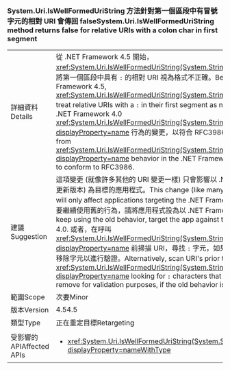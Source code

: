 ### <a name="systemuriiswellformeduristring-method-returns-false-for-relative-uris-with-a-colon-char-in-first-segment"></a><span data-ttu-id="061a9-101">System.Uri.IsWellFormedUriString 方法針對第一個區段中有冒號字元的相對 URI 會傳回 false</span><span class="sxs-lookup"><span data-stu-id="061a9-101">System.Uri.IsWellFormedUriString method returns false for relative URIs with a colon char in first segment</span></span>

|   |   |
|---|---|
|<span data-ttu-id="061a9-102">詳細資料</span><span class="sxs-lookup"><span data-stu-id="061a9-102">Details</span></span>|<span data-ttu-id="061a9-103">從 .NET Framework 4.5 開始，<xref:System.Uri.IsWellFormedUriString(System.String,System.UriKind)> 會將第一個區段中具有 <code>:</code> 的相對 URI 視為格式不正確。</span><span class="sxs-lookup"><span data-stu-id="061a9-103">Beginning with the .NET Framework 4.5, <xref:System.Uri.IsWellFormedUriString(System.String,System.UriKind)> will treat relative URIs with a <code>:</code> in their first segment as not well formed.</span></span> <span data-ttu-id="061a9-104">這是 .NET Framework 4.0 <xref:System.Uri.IsWellFormedUriString(System.String,System.UriKind)?displayProperty=name> 行為的變更，以符合 RFC3986。</span><span class="sxs-lookup"><span data-stu-id="061a9-104">This is a change from <xref:System.Uri.IsWellFormedUriString(System.String,System.UriKind)?displayProperty=name> behavior in the .NET Framework 4.0 that was made to conform to RFC3986.</span></span>|
|<span data-ttu-id="061a9-105">建議</span><span class="sxs-lookup"><span data-stu-id="061a9-105">Suggestion</span></span>|<span data-ttu-id="061a9-106">這項變更 (就像許多其他的 URI 變更一樣) 只會影響以 .NET Framework 4.5 (或更新版本) 為目標的應用程式。</span><span class="sxs-lookup"><span data-stu-id="061a9-106">This change (like many other URI changes) will only affect applications targeting the .NET Framework 4.5 (or later).</span></span> <span data-ttu-id="061a9-107">若要繼續使用舊的行為，請將應用程式設為以 .NET Framework 4.0 為目標。</span><span class="sxs-lookup"><span data-stu-id="061a9-107">To keep using the old behavior, target the app against the .NET Framework 4.0.</span></span> <span data-ttu-id="061a9-108">或者，在呼叫 <xref:System.Uri.IsWellFormedUriString(System.String,System.UriKind)?displayProperty=name> 前掃描 URI，尋找 <code>:</code> 字元，如果您偏好舊的行為，則請移除字元以進行驗證。</span><span class="sxs-lookup"><span data-stu-id="061a9-108">Alternatively, scan URI's prior to calling <xref:System.Uri.IsWellFormedUriString(System.String,System.UriKind)?displayProperty=name> looking for <code>:</code> characters that you may want to remove for validation purposes, if the old behavior is desirable.</span></span>|
|<span data-ttu-id="061a9-109">範圍</span><span class="sxs-lookup"><span data-stu-id="061a9-109">Scope</span></span>|<span data-ttu-id="061a9-110">次要</span><span class="sxs-lookup"><span data-stu-id="061a9-110">Minor</span></span>|
|<span data-ttu-id="061a9-111">版本</span><span class="sxs-lookup"><span data-stu-id="061a9-111">Version</span></span>|<span data-ttu-id="061a9-112">4.5</span><span class="sxs-lookup"><span data-stu-id="061a9-112">4.5</span></span>|
|<span data-ttu-id="061a9-113">類型</span><span class="sxs-lookup"><span data-stu-id="061a9-113">Type</span></span>|<span data-ttu-id="061a9-114">正在重定目標</span><span class="sxs-lookup"><span data-stu-id="061a9-114">Retargeting</span></span>|
|<span data-ttu-id="061a9-115">受影響的 API</span><span class="sxs-lookup"><span data-stu-id="061a9-115">Affected APIs</span></span>|<ul><li><xref:System.Uri.IsWellFormedUriString(System.String,System.UriKind)?displayProperty=nameWithType></li></ul>|

